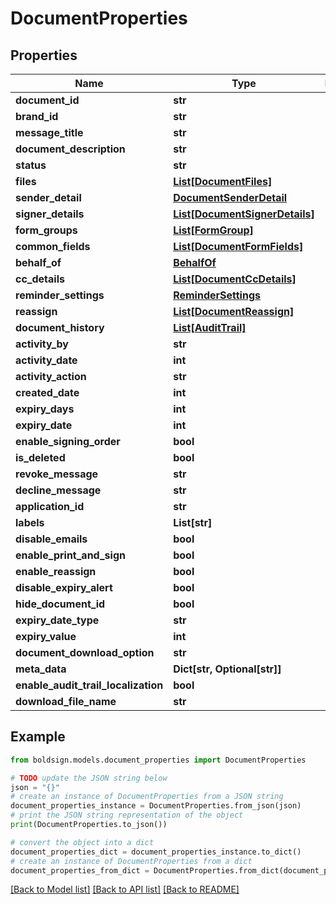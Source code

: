# DocumentProperties


## Properties

Name | Type | Description | Notes
------------ | ------------- | ------------- | -------------
**document_id** | **str** |  | [optional] 
**brand_id** | **str** |  | [optional] 
**message_title** | **str** |  | [optional] 
**document_description** | **str** |  | [optional] 
**status** | **str** |  | [optional] 
**files** | [**List[DocumentFiles]**](DocumentFiles.md) |  | [optional] 
**sender_detail** | [**DocumentSenderDetail**](DocumentSenderDetail.md) |  | [optional] 
**signer_details** | [**List[DocumentSignerDetails]**](DocumentSignerDetails.md) |  | [optional] 
**form_groups** | [**List[FormGroup]**](FormGroup.md) |  | [optional] 
**common_fields** | [**List[DocumentFormFields]**](DocumentFormFields.md) |  | [optional] 
**behalf_of** | [**BehalfOf**](BehalfOf.md) |  | [optional] 
**cc_details** | [**List[DocumentCcDetails]**](DocumentCcDetails.md) |  | [optional] 
**reminder_settings** | [**ReminderSettings**](ReminderSettings.md) |  | [optional] 
**reassign** | [**List[DocumentReassign]**](DocumentReassign.md) |  | [optional] 
**document_history** | [**List[AuditTrail]**](AuditTrail.md) |  | [optional] 
**activity_by** | **str** |  | [optional] 
**activity_date** | **int** |  | [optional] 
**activity_action** | **str** |  | [optional] 
**created_date** | **int** |  | [optional] 
**expiry_days** | **int** |  | [optional] 
**expiry_date** | **int** |  | [optional] 
**enable_signing_order** | **bool** |  | [optional] 
**is_deleted** | **bool** |  | [optional] 
**revoke_message** | **str** |  | [optional] 
**decline_message** | **str** |  | [optional] 
**application_id** | **str** |  | [optional] 
**labels** | **List[str]** |  | [optional] 
**disable_emails** | **bool** |  | [optional] 
**enable_print_and_sign** | **bool** |  | [optional] 
**enable_reassign** | **bool** |  | [optional] 
**disable_expiry_alert** | **bool** |  | [optional] 
**hide_document_id** | **bool** |  | [optional] 
**expiry_date_type** | **str** |  | [optional] 
**expiry_value** | **int** |  | [optional] 
**document_download_option** | **str** |  | [optional] 
**meta_data** | **Dict[str, Optional[str]]** |  | [optional] 
**enable_audit_trail_localization** | **bool** |  | [optional] 
**download_file_name** | **str** |  | [optional] 

## Example

```python
from boldsign.models.document_properties import DocumentProperties

# TODO update the JSON string below
json = "{}"
# create an instance of DocumentProperties from a JSON string
document_properties_instance = DocumentProperties.from_json(json)
# print the JSON string representation of the object
print(DocumentProperties.to_json())

# convert the object into a dict
document_properties_dict = document_properties_instance.to_dict()
# create an instance of DocumentProperties from a dict
document_properties_from_dict = DocumentProperties.from_dict(document_properties_dict)
```
[[Back to Model list]](../README.md#documentation-for-models) [[Back to API list]](../README.md#documentation-for-api-endpoints) [[Back to README]](../README.md)


